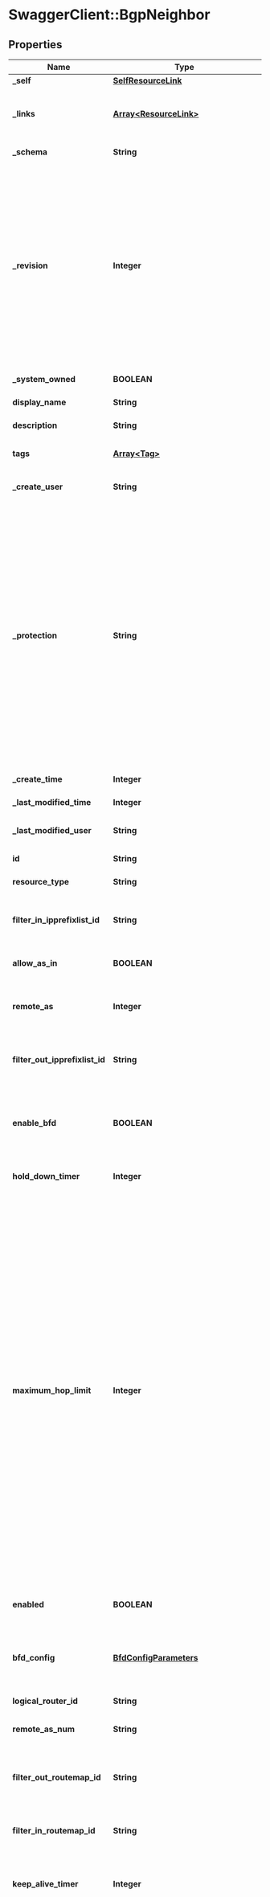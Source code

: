 # SwaggerClient::BgpNeighbor

## Properties
Name | Type | Description | Notes
------------ | ------------- | ------------- | -------------
**_self** | [**SelfResourceLink**](SelfResourceLink.md) | Link to this resource | [optional] 
**_links** | [**Array&lt;ResourceLink&gt;**](ResourceLink.md) | The server will populate this field when returing the resource. Ignored on PUT and POST. | [optional] 
**_schema** | **String** | Schema for this resource | [optional] 
**_revision** | **Integer** | The _revision property describes the current revision of the resource. To prevent clients from overwriting each other&#39;s changes, PUT operations must include the current _revision of the resource, which clients should obtain by issuing a GET operation. If the _revision provided in a PUT request is missing or stale, the operation will be rejected. | [optional] 
**_system_owned** | **BOOLEAN** | Indicates system owned resource | [optional] 
**display_name** | **String** | Defaults to ID if not set | [optional] 
**description** | **String** | Description of this resource | [optional] 
**tags** | [**Array&lt;Tag&gt;**](Tag.md) | Opaque identifiers meaningful to the API user | [optional] 
**_create_user** | **String** | ID of the user who created this resource | [optional] 
**_protection** | **String** | Protection status is one of the following: PROTECTED - the client who retrieved the entity is not allowed             to modify it. NOT_PROTECTED - the client who retrieved the entity is allowed                 to modify it REQUIRE_OVERRIDE - the client who retrieved the entity is a super                    user and can modify it, but only when providing                    the request header X-Allow-Overwrite&#x3D;true. UNKNOWN - the _protection field could not be determined for this           entity.  | [optional] 
**_create_time** | **Integer** | Timestamp of resource creation | [optional] 
**_last_modified_time** | **Integer** | Timestamp of last modification | [optional] 
**_last_modified_user** | **String** | ID of the user who last modified this resource | [optional] 
**id** | **String** | Unique identifier of this resource | [optional] 
**resource_type** | **String** | The type of this resource. | [optional] 
**filter_in_ipprefixlist_id** | **String** | This is a deprecated property, Please  use &#39;address_family&#39; instead. | [optional] 
**allow_as_in** | **BOOLEAN** | Flag to enable allowas_in option for BGP neighbor | [optional] [default to false]
**remote_as** | **Integer** | This is a deprecated property, Please use &#39;remote_as_num&#39; instead. | [optional] 
**filter_out_ipprefixlist_id** | **String** | This is a deprecated property, Please use &#39;address_family&#39; instead. | [optional] 
**enable_bfd** | **BOOLEAN** | Flag to enable BFD for this BGP Neighbor. Enable this if the neighbor supports BFD as this will lead to faster convergence. | [optional] [default to false]
**hold_down_timer** | **Integer** | Wait period (seconds) before declaring peer dead | [optional] [default to 180]
**maximum_hop_limit** | **Integer** | This value is set on TTL(time to live) of BGP header. When router receives the BGP packet, it decrements the TTL. The default value of TTL is one when BPG request is initiated.So in the case of a BGP peer multiple hops away and and value of TTL is one, then  next router in the path will decrement the TTL to 0, realize it cant forward the packet and will drop it. If the hop count value to reach neighbor is equal to or less than the maximum_hop_limit value then intermediate router decrements the TTL count by one and forwards the request to BGP neighour. If the hop count value is greater than the maximum_hop_limit value then intermediate router discards the request when TTL becomes 0.  | [optional] [default to 1]
**enabled** | **BOOLEAN** | Flag to enable this BGP Neighbor | [optional] [default to true]
**bfd_config** | [**BfdConfigParameters**](BfdConfigParameters.md) | By specifying these paramaters BFD config for this given peer can be overriden | (the globally configured values will not apply for this peer) | [optional] 
**logical_router_id** | **String** | Logical router id | [optional] 
**remote_as_num** | **String** | 4 Byte ASN of the neighbor in ASPLAIN/ASDOT Format | [optional] 
**filter_out_routemap_id** | **String** | This is a deprecated property, Please use &#39;address_family&#39; instead. | [optional] 
**filter_in_routemap_id** | **String** | This is a deprecated property, Please use &#39;address_family&#39; instead. | [optional] 
**keep_alive_timer** | **Integer** | Frequency (seconds) with which keep alive messages are sent to peers | [optional] [default to 60]
**password** | **String** | User can create (POST) the neighbor with or without the password. The view (GET) on the neighbor, would never reveal if the password is set or not. The password can be set later using edit neighbor workFlow (PUT) On the edit neighbor (PUT), if the user does not specify the password property, the older value is retained. Maximum length of this field is 20 characters.  | [optional] 
**source_address** | **String** | Deprecated - do not provide a value for this field. Use source_addresses instead. | [optional] 
**source_addresses** | **Array&lt;String&gt;** | BGP neighborship will be formed from all these source addresses to this neighbour. | [optional] 
**address_families** | [**Array&lt;BgpNeighborAddressFamily&gt;**](BgpNeighborAddressFamily.md) | User can enable the neighbor for the specific address families and also define filters per address family. When the neighbor is created, it is default enabled for IPV4_UNICAST address family for backward compatibility reasons. User can change that if required, by defining the address family configuration.  | [optional] 
**neighbor_address** | **String** | Neighbor IP Address | 


